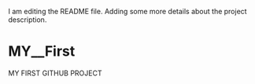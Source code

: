 I am editing the README file. Adding some more details about the project description.
# MY__First
MY FIRST GITHUB PROJECT
